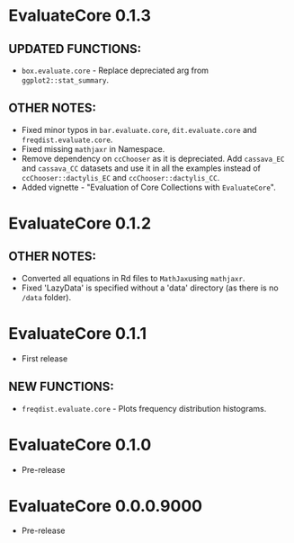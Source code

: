 # EvaluateCore  0.1.3

## UPDATED FUNCTIONS:
* `box.evaluate.core` - Replace depreciated arg from `ggplot2::stat_summary`.

## OTHER NOTES: 
* Fixed minor typos in `bar.evaluate.core`, `dit.evaluate.core` and `freqdist.evaluate.core`.
* Fixed missing `mathjaxr` in Namespace.
* Remove dependency on `ccChooser` as it is depreciated. Add `cassava_EC` and `cassava_CC` datasets and use it in all the examples instead of `ccChooser::dactylis_EC` and `ccChooser::dactylis_CC`.
* Added vignette - "Evaluation of Core Collections with `EvaluateCore`".

# EvaluateCore  0.1.2

## OTHER NOTES: 
* Converted all equations in Rd files to `MathJax`using `mathjaxr`.
* Fixed 'LazyData' is specified without a 'data' directory (as there is no `/data` folder).

# EvaluateCore  0.1.1

* First release

## NEW FUNCTIONS:
* `freqdist.evaluate.core` - Plots frequency distribution histograms.

# EvaluateCore  0.1.0

* Pre-release

# EvaluateCore  0.0.0.9000

* Pre-release
